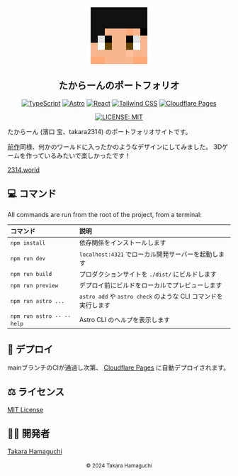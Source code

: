 <section align="center">

<a href="https://github.com/takara2314/blog.2314.tk">
    <img src="./public/favicon.svg" width="128" height="128" alt="logo" />
</a>

# たからーんのポートフォリオ

[![TypeScript](https://img.shields.io/badge/TypeScript-ffffff?style=for-the-badge&labelColor=3178c6&logoColor=ffffff&color=f5f5f5&logo=typescript)](https://www.typescriptlang.org/)
[![Astro](https://img.shields.io/badge/Astro-ffffff?style=for-the-badge&labelColor=1f1f1f&logoColor=ffffff&color=f5f5f5&logo=astro)](https://astro.build/)
[![React](https://img.shields.io/badge/React-ffffff?style=for-the-badge&labelColor=087ea4&logoColor=ffffff&color=f5f5f5&logo=react)](https://react.dev/)
[![Tailwind CSS](https://img.shields.io/badge/Tailwind_CSS-ffffff?style=for-the-badge&labelColor=38bdf8&logoColor=ffffff&color=f5f5f5&logo=tailwindcss)](https://tailwindcss.com/)
[![Cloudflare Pages](https://img.shields.io/badge/Cloudflare_Pages-ffffff?style=for-the-badge&labelColor=f38020&logoColor=ffffff&color=f5f5f5&logo=cloudflare%20pages)](https://pages.cloudflare.com/)

[![LICENSE: MIT](https://img.shields.io/badge/LICENSE-MIT-ffffff?style=for-the-badge&labelColor=f5f5f5&color=a31f34)](./LICENSE)

</section>

たからーん (濱口 宝、takara2314) のポートフォリオサイトです。

[前作](https://github.com/takara2314/2314.tk)同様、何かのワールドに入ったかのようなデザインにしてみました。
3Dゲームを作っているみたいで楽しかったです！

[2314.world](https://2314.world/)

## 💻 コマンド

All commands are run from the root of the project, from a terminal:

| コマンド                  | 説明                                                             |
| :------------------------ | :------------------------------------------------------------- |
| `npm install`             | 依存関係をインストールします                                        |
| `npm run dev`             | `localhost:4321` でローカル開発サーバーを起動します                  |
| `npm run build`           | プロダクションサイトを `./dist/` にビルドします                      |
| `npm run preview`         | デプロイ前にビルドをローカルでプレビューします                         |
| `npm run astro ...`       | `astro add` や `astro check` のような CLI コマンドを実行します      |
| `npm run astro -- --help` | Astro CLI のヘルプを表示します                                    |


## 🚀 デプロイ

mainブランチのCIが通過し次第、 [Cloudflare Pages](https://pages.cloudflare.com/) に自動デプロイされます。

## ⚖️ ライセンス

[MIT License](./LICENSE)

## 👨‍💻 開発者

[Takara Hamaguchi](https://github.com/takara2314)

<section align="center">
<small>
© 2024 Takara Hamaguchi
</small>
</section>
